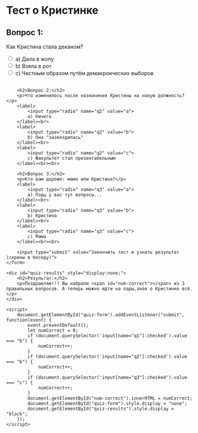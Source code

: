 <!DOCTYPE html>
<html>
<head>
	<title>Тест о Кристинке</title>
</head>
<body>
	<h1>Тест о Кристинке</h1>
	<form id="quiz-form">
		<h2>Вопрос 1:</h2>
		<p>Как Кристина стала деканом?</p>
		<label>
			<input type="radio" name="q1" value="a">
			a) Дала в жопу
		</label><br>
		<label>
			<input type="radio" name="q1" value="b">
			b) Взяла в рот
		</label><br>
		<label>
			<input type="radio" name="q1" value="c">
			c) Честным образом путём демакроических выборов
		</label><br><br>

		<h2>Вопрос 2:</h2>
		<p>Что изменилось после назначения Кристины на новую должность?</p>
		<label>
			<input type="radio" name="q2" value="a">
			a) Ничего
		</label><br>
		<label>
			<input type="radio" name="q2" value="b">
			b) Она "зазвездилась"
		</label><br>
		<label>
			<input type="radio" name="q2" value="c">
			c) Факультет стал презентабельным
		</label><br><br>

		<h2>Вопрос 3:</h2>
		<p>Кто вам дороже: мама или Кристина?</p>
		<label>
			<input type="radio" name="q3" value="a">
			a) Пздц у вас тут вопросы...
		</label><br>
		<label>
			<input type="radio" name="q3" value="b">
			b) Кристина
		</label><br>
		<label>
			<input type="radio" name="q3" value="c">
			c) Мама
		</label><br><br>

		<input type="submit" value="Закончить тест и узнать результат (скрины в беседу)">
	</form>
	
	<div id="quiz-results" style="display:none;">
		<h2>Результат:</h2>
		<p>Поздравляю!!! Вы набрали <span id="num-correct"></span> из 3 правильных вопросов. А теперь можно идти на пары,зная о Кристинке всё.</p>
	</div>

	<script>
		document.getElementById("quiz-form").addEventListener("submit", function(event) {
			event.preventDefault();
			let numCorrect = 0;
			if (document.querySelector('input[name="q1"]:checked').value === "b") {
				numCorrect++;
			}
			if (document.querySelector('input[name="q2"]:checked').value === "b") {
				numCorrect++;
			}
			if (document.querySelector('input[name="q3"]:checked').value === "c") {
				numCorrect++;
			}
			document.getElementById("num-correct").innerHTML = numCorrect;
			document.getElementById("quiz-form").style.display = "none";
			document.getElementById("quiz-results").style.display = "block";
		});
	</script>
</body>
</html>
